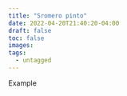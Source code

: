 ```yaml
---
title: "Sromero pinto"
date: 2022-04-20T21:40:20-04:00
draft: false
toc: false
images:
tags:
  - untagged
---
```


Example